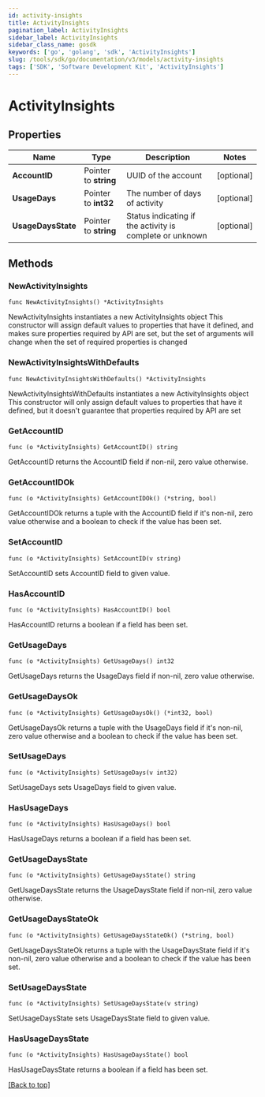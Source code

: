 ```yaml
---
id: activity-insights
title: ActivityInsights
pagination_label: ActivityInsights
sidebar_label: ActivityInsights
sidebar_class_name: gosdk
keywords: ['go', 'golang', 'sdk', 'ActivityInsights'] 
slug: /tools/sdk/go/documentation/v3/models/activity-insights
tags: ['SDK', 'Software Development Kit', 'ActivityInsights']
---
```


# ActivityInsights

## Properties

Name | Type | Description | Notes
------------ | ------------- | ------------- | -------------
**AccountID** | Pointer to **string** | UUID of the account | [optional] 
**UsageDays** | Pointer to **int32** | The number of days of activity | [optional] 
**UsageDaysState** | Pointer to **string** | Status indicating if the activity is complete or unknown | [optional] 

## Methods

### NewActivityInsights

`func NewActivityInsights() *ActivityInsights`

NewActivityInsights instantiates a new ActivityInsights object
This constructor will assign default values to properties that have it defined,
and makes sure properties required by API are set, but the set of arguments
will change when the set of required properties is changed

### NewActivityInsightsWithDefaults

`func NewActivityInsightsWithDefaults() *ActivityInsights`

NewActivityInsightsWithDefaults instantiates a new ActivityInsights object
This constructor will only assign default values to properties that have it defined,
but it doesn't guarantee that properties required by API are set

### GetAccountID

`func (o *ActivityInsights) GetAccountID() string`

GetAccountID returns the AccountID field if non-nil, zero value otherwise.

### GetAccountIDOk

`func (o *ActivityInsights) GetAccountIDOk() (*string, bool)`

GetAccountIDOk returns a tuple with the AccountID field if it's non-nil, zero value otherwise
and a boolean to check if the value has been set.

### SetAccountID

`func (o *ActivityInsights) SetAccountID(v string)`

SetAccountID sets AccountID field to given value.

### HasAccountID

`func (o *ActivityInsights) HasAccountID() bool`

HasAccountID returns a boolean if a field has been set.

### GetUsageDays

`func (o *ActivityInsights) GetUsageDays() int32`

GetUsageDays returns the UsageDays field if non-nil, zero value otherwise.

### GetUsageDaysOk

`func (o *ActivityInsights) GetUsageDaysOk() (*int32, bool)`

GetUsageDaysOk returns a tuple with the UsageDays field if it's non-nil, zero value otherwise
and a boolean to check if the value has been set.

### SetUsageDays

`func (o *ActivityInsights) SetUsageDays(v int32)`

SetUsageDays sets UsageDays field to given value.

### HasUsageDays

`func (o *ActivityInsights) HasUsageDays() bool`

HasUsageDays returns a boolean if a field has been set.

### GetUsageDaysState

`func (o *ActivityInsights) GetUsageDaysState() string`

GetUsageDaysState returns the UsageDaysState field if non-nil, zero value otherwise.

### GetUsageDaysStateOk

`func (o *ActivityInsights) GetUsageDaysStateOk() (*string, bool)`

GetUsageDaysStateOk returns a tuple with the UsageDaysState field if it's non-nil, zero value otherwise
and a boolean to check if the value has been set.

### SetUsageDaysState

`func (o *ActivityInsights) SetUsageDaysState(v string)`

SetUsageDaysState sets UsageDaysState field to given value.

### HasUsageDaysState

`func (o *ActivityInsights) HasUsageDaysState() bool`

HasUsageDaysState returns a boolean if a field has been set.


[[Back to top]](#) 


